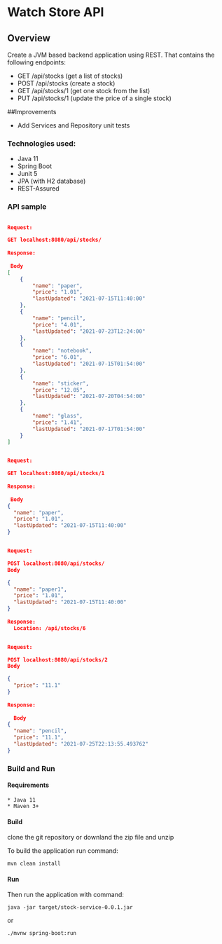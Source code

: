 # Watch Store API

## Overview

Create a JVM based backend application using REST. That contains the following
endpoints:
* GET  /api/stocks (get a list of stocks)
* POST /api/stocks (create a stock)
* GET  /api/stocks/1 (get one stock from the list)
* PUT  /api/stocks/1 (update the price of a single stock)

##Improvements
* Add Services and Repository unit tests 

### Technologies used:
* Java 11
* Spring Boot
* Junit 5
* JPA (with H2 database)
* REST-Assured

### API sample

```json

Request:

GET localhost:8080/api/stocks/
        
Response: 
        
 Body
[
    {
        "name": "paper",
        "price": "1.01",
        "lastUpdated": "2021-07-15T11:40:00"
    },
    {
        "name": "pencil",
        "price": "4.01",
        "lastUpdated": "2021-07-23T12:24:00"
    },
    {
        "name": "notebook",
        "price": "6.01",
        "lastUpdated": "2021-07-15T01:54:00"
    },
    {
        "name": "sticker",
        "price": "12.05",
        "lastUpdated": "2021-07-20T04:54:00"
    },
    {
        "name": "glass",
        "price": "1.41",
        "lastUpdated": "2021-07-17T01:54:00"
    }
]
```
```json

Request:

GET localhost:8080/api/stocks/1
        
Response: 
        
 Body
{
  "name": "paper",
  "price": "1.01",
  "lastUpdated": "2021-07-15T11:40:00"
}
```

```json

Request:

POST localhost:8080/api/stocks/
Body

{
  "name": "paper1",
  "price": "1.01",
  "lastUpdated": "2021-07-15T11:40:00"
}
          
Response:
  Location: /api/stocks/6
```


```json

Request:

POST localhost:8080/api/stocks/2
Body

{
  "price": "11.1"
}
          
Response:
 
  Body
{
  "name": "pencil",
  "price": "11.1",
  "lastUpdated": "2021-07-25T22:13:55.493762"
}
```



### Build and Run

#### Requirements

    * Java 11
    * Maven 3+

#### Build

clone the git repository or downland the zip file and unzip

To build the application run command:

```
mvn clean install
```

#### Run
Then run the application with command:

```
java -jar target/stock-service-0.0.1.jar

```
or 

```
./mvnw spring-boot:run
```

